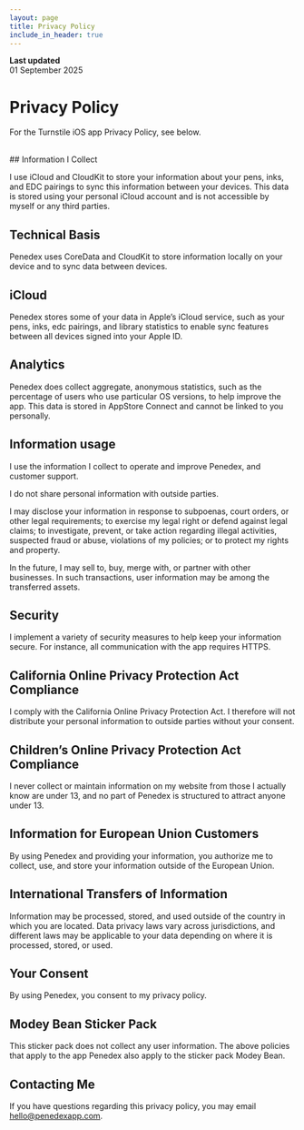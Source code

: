 ```yaml
---
layout: page
title: Privacy Policy
include_in_header: true
---
```


**Last updated**  
01 September 2025
# Privacy Policy
For the Turnstile iOS app Privacy Policy, see below. 

<br>
## Information I Collect

I use iCloud and CloudKit to store your information about your pens, inks, and EDC pairings to sync this information between your devices. This data is stored using your personal iCloud account and is not accessible by myself or any third parties.

## Technical Basis

Penedex uses CoreData and CloudKit to store information locally on your device and to sync data between devices.

## iCloud

Penedex stores some of your data in Apple’s iCloud service, such as your pens, inks, edc pairings, and library statistics to enable sync features between all devices signed into your Apple ID.

## Analytics

Penedex does collect aggregate, anonymous statistics, such as the percentage of users who use particular OS versions, to help improve the app. This data is stored in AppStore Connect and cannot be linked to you personally. 

## Information usage

I use the information I collect to operate and improve Penedex, and customer support.

I do not share personal information with outside parties.

I may disclose your information in response to subpoenas, court orders, or other legal requirements; to exercise my legal right or defend against legal claims; to investigate, prevent, or take action regarding illegal activities, suspected fraud or abuse, violations of my policies; or to protect my rights and property.

In the future, I may sell to, buy, merge with, or partner with other businesses. In such transactions, user information may be among the transferred assets.

## Security

I implement a variety of security measures to help keep your information secure. For instance, all communication with the app requires HTTPS.

## California Online Privacy Protection Act Compliance

I comply with the California Online Privacy Protection Act. I therefore will not distribute your personal information to outside parties without your consent.

## Children’s Online Privacy Protection Act Compliance

I never collect or maintain information on my website from those I actually know are under 13, and no part of Penedex is structured to attract anyone under 13.

## Information for European Union Customers

By using Penedex and providing your information, you authorize me to collect, use, and store your information outside of the European Union.

## International Transfers of Information

Information may be processed, stored, and used outside of the country in which you are located. Data privacy laws vary across jurisdictions, and different laws may be applicable to your data depending on where it is processed, stored, or used.

## Your Consent

By using Penedex, you consent to my privacy policy.

## Modey Bean Sticker Pack
This sticker pack does not collect any user information. The above policies that apply to the app Penedex also apply to the sticker pack Modey Bean.

## Contacting Me

If you have questions regarding this privacy policy, you may email hello@penedexapp.com.
